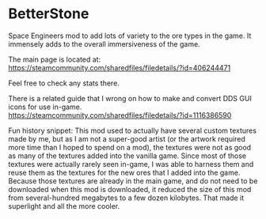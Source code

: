 # BetterStone
Space Engineers mod to add lots of variety to the ore types in the game.
It immensely adds to the overall immersiveness of the game.

The main page is located at:
https://steamcommunity.com/sharedfiles/filedetails/?id=406244471

Feel free to check any stats there.

There is a related guide that I wrong on how to make and convert DDS GUI icons for use in-game.
https://steamcommunity.com/sharedfiles/filedetails/?id=1116386590


Fun history snippet:
This mod used to actually have several custom textures made by me, but as I am not a super-good artist (or the artwork required more time than I hoped to spend on a mod), the textures were not as good as many of the textures added into the vanilla game. Since most of those textures were actually rarely seen in-game, I was able to harness them and reuse them as the textures for the new ores that I added into the game. Because those textures are already in the main game, and do not need to be downloaded when this mod is downloaded, it reduced the size of this mod from several-hundred megabytes to a few dozen kilobytes. That made it superlight and all the more cooler.
